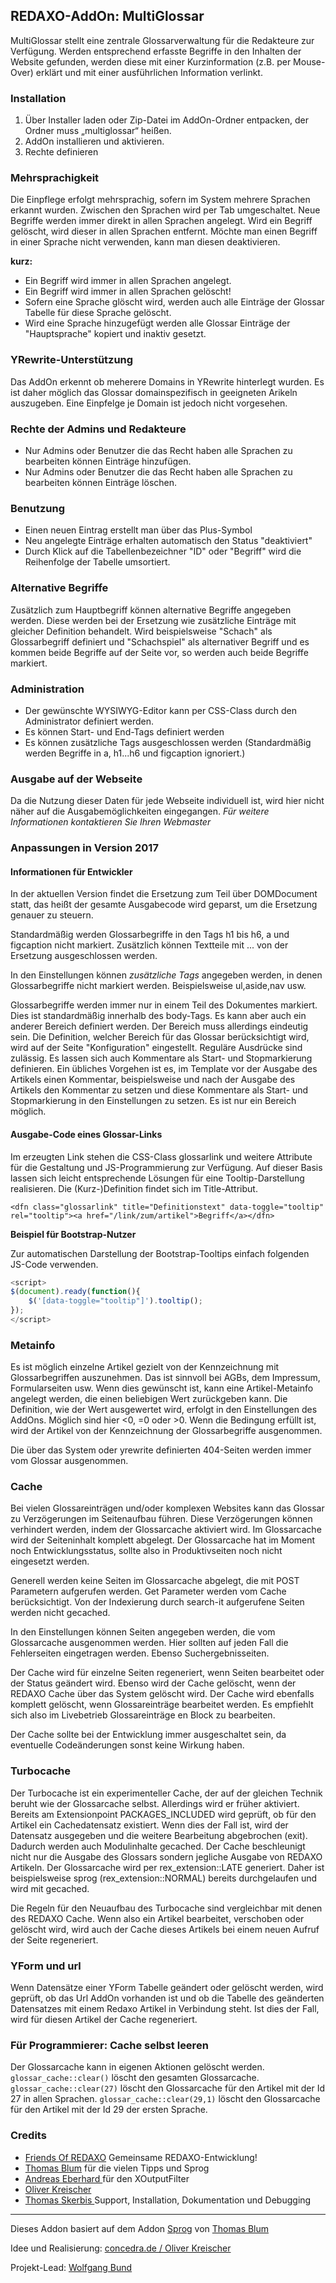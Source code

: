 ## REDAXO-AddOn: MultiGlossar

MultiGlossar stellt eine zentrale Glossarverwaltung für die Redakteure zur Verfügung. Werden entsprechend erfasste Begriffe in den Inhalten der Website gefunden, werden diese mit einer Kurzinformation (z.B. per Mouse-Over) erklärt und mit einer ausführlichen Information verlinkt.

### Installation
1. Über Installer laden oder Zip-Datei im AddOn-Ordner entpacken, der Ordner muss „multiglossar“ heißen.
2. AddOn installieren und aktivieren.
3. Rechte definieren

### Mehrsprachigkeit
Die Einpflege erfolgt mehrsprachig, sofern im System mehrere Sprachen erkannt wurden. Zwischen den Sprachen wird per Tab umgeschaltet. 
Neue Begriffe werden immer direkt in allen Sprachen angelegt. Wird ein Begriff gelöscht, wird dieser in allen Sprachen entfernt. 
Möchte man einen Begriff in einer Sprache nicht verwenden, kann man diesen deaktivieren. 

**kurz:**
- Ein Begriff wird immer in allen Sprachen angelegt.
- Ein Begriff wird immer in allen Sprachen gelöscht!
- Sofern eine Sprache glöscht wird, werden auch alle Einträge der Glossar Tabelle für diese Sprache gelöscht.
- Wird eine Sprache hinzugefügt werden alle Glossar Einträge der "Hauptsprache" kopiert und inaktiv gesetzt.

### YRewrite-Unterstützung
Das AddOn erkennt ob meherere Domains in YRewrite hinterlegt wurden. Es ist daher möglich das Glossar domainspezifisch in geeigneten Arikeln auszugeben. Eine Einpfelge je Domain ist jedoch nicht vorgesehen. 

### Rechte der Admins und Redakteure
- Nur Admins oder Benutzer die das Recht haben alle Sprachen zu bearbeiten können Einträge hinzufügen.
- Nur Admins oder Benutzer die das Recht haben alle Sprachen zu bearbeiten können Einträge löschen.

### Benutzung 
- Einen neuen Eintrag erstellt man über das Plus-Symbol
- Neu angelegte Einträge erhalten automatisch den Status "deaktiviert"
- Durch Klick auf die Tabellenbezeichner "ID" oder "Begriff" wird die Reihenfolge der Tabelle umsortiert.

### Alternative Begriffe
Zusätzlich zum Hauptbegriff können alternative Begriffe angegeben werden. Diese werden bei der Ersetzung wie zusätzliche Einträge mit gleicher Definition behandelt. Wird beispielsweise "Schach" als Glossarbegriff definiert und "Schachspiel" als alternativer Begriff und es kommen beide Begriffe auf der Seite vor, so werden auch beide Begriffe markiert.

### Administration
- Der gewünschte WYSIWYG-Editor kann per CSS-Class durch den Administrator definiert werden. 
- Es können Start- und End-Tags definiert werden
- Es können zusätzliche Tags ausgeschlossen werden (Standardmäßig werden Begriffe in a, h1...h6 und figcaption ignoriert.)

### Ausgabe auf der Webseite
Da die Nutzung dieser Daten für jede Webseite individuell ist, wird hier nicht näher auf die Ausgabemöglichkeiten eingegangen.
_Für weitere Informationen kontaktieren Sie Ihren Webmaster_


### Anpassungen in Version 2017

#### Informationen für Entwickler

In der aktuellen Version findet die Ersetzung zum Teil über DOMDocument statt, das heißt der gesamte Ausgabecode wird geparst, um die Ersetzung genauer zu steuern.

Standardmäßig werden Glossarbegriffe in den Tags h1 bis h6, a und figcaption nicht markiert. Zusätzlich können Textteile mit <!--exclude-->...<!--endexclude--> von der Ersetzung ausgeschlossen werden.

In den Einstellungen können *zusätzliche Tags* angegeben werden, in denen Glossarbegriffe nicht markiert werden. Beispielsweise ul,aside,nav usw.

Glossarbegriffe werden immer nur in einem Teil des Dokumentes markiert. Dies ist standardmäßig innerhalb des body-Tags. Es kann aber auch ein anderer Bereich definiert werden. Der Bereich muss allerdings eindeutig sein.
Die Definition, welcher Bereich für das Glossar berücksichtigt wird, wird auf der Seite "Konfiguration" eingestellt. Reguläre Ausdrücke sind zulässig. Es lassen sich auch Kommentare als Start- und Stopmarkierung definieren. Ein übliches Vorgehen ist es, im Template vor der Ausgabe des Artikels einen Kommentar, beispielsweise <!--glossar_start--> und nach der Ausgabe des Artikels den Kommentar <!--glossar_stop--> zu setzen und diese Kommentare als Start- und Stopmarkierung in den Einstellungen zu setzen.
Es ist nur ein Bereich möglich.

#### Ausgabe-Code eines Glossar-Links

Im erzeugten Link stehen die CSS-Class glossarlink und weitere Attribute für die Gestaltung und JS-Programmierung zur Verfügung. Auf dieser Basis lassen sich leicht entsprechende Lösungen für eine Tooltip-Darstellung realisieren. Die (Kurz-)Definition findet sich im Title-Attribut. 

`<dfn class="glossarlink" title="Definitionstext" data-toggle="tooltip" rel="tooltip"><a href="/link/zum/artikel">Begriff</a></dfn>`

**Beispiel für Bootstrap-Nutzer**

Zur automatischen Darstellung der Bootstrap-Tooltips einfach folgenden JS-Code verwenden. 
```javascript
<script>
$(document).ready(function(){
    $('[data-toggle="tooltip"]').tooltip(); 
});
</script>
```

### Metainfo

Es ist möglich einzelne Artikel gezielt von der Kennzeichnung mit Glossarbegriffen auszunehmen. Das ist sinnvoll bei AGBs, dem Impressum, Formularseiten usw. Wenn dies gewünscht ist, kann eine Artikel-Metainfo angelegt werden, die einen beliebigen Wert zurückgeben kann. Die Definition, wie der Wert ausgewertet wird, erfolgt in den Einstellungen des AddOns. Möglich sind hier <0, =0 oder >0. Wenn die Bedingung erfüllt ist, wird der Artikel von der Kennzeichnung der Glossarbegriffe ausgenommen.

Die über das System oder yrewrite definierten 404-Seiten werden immer vom Glossar ausgenommen.

### Cache

Bei vielen Glossareinträgen und/oder komplexen Websites kann das Glossar zu Verzögerungen im Seitenaufbau führen. Diese Verzögerungen können verhindert werden, indem der Glossarcache aktiviert wird. Im Glossarcache wird der Seiteninhalt komplett abgelegt. Der Glossarcache hat im Moment noch Entwicklungsstatus, sollte also in Produktivseiten noch nicht eingesetzt werden.

Generell werden keine Seiten im Glossarcache abgelegt, die mit POST Parametern aufgerufen werden. Get Parameter werden vom Cache berücksichtigt. Von der Indexierung durch search-it aufgerufene Seiten werden nicht gecached.

In den Einstellungen können Seiten angegeben werden, die vom Glossarcache ausgenommen werden. Hier sollten auf jeden Fall die Fehlerseiten eingetragen werden. Ebenso Suchergebnisseiten.

Der Cache wird für einzelne Seiten regeneriert, wenn Seiten bearbeitet oder der Status geändert wird. Ebenso wird der Cache gelöscht, wenn der REDAXO Cache über das System gelöscht wird. Der Cache wird ebenfalls komplett gelöscht, wenn Glossareinträge bearbeitet werden. Es empfiehlt sich also im Livebetrieb Glossareinträge en Block zu bearbeiten.

Der Cache sollte bei der Entwicklung immer ausgeschaltet sein, da eventuelle Codeänderungen sonst keine Wirkung haben.

### Turbocache

Der Turbocache ist ein experimenteller Cache, der auf der gleichen Technik beruht wie der Glossarcache selbst. Allerdings wird er früher aktiviert. Bereits am Extensionpoint PACKAGES_INCLUDED wird geprüft, ob für den Artikel ein Cachedatensatz existiert. Wenn dies der Fall ist, wird der Datensatz ausgegeben und die weitere Bearbeitung abgebrochen (exit). Dadurch werden auch Modulinhalte gecached. Der Cache beschleunigt nicht nur die Ausgabe des Glossars sondern jegliche Ausgabe von REDAXO Artikeln. Der Glossarcache wird per rex_extension::LATE generiert. Daher ist beispielsweise sprog (rex_extension::NORMAL) bereits durchgelaufen und wird mit gecached.

Die Regeln für den Neuaufbau des Turbocache sind vergleichbar mit denen des REDAXO Cache. Wenn also ein Artikel bearbeitet, verschoben oder gelöscht wird, wird auch der Cache dieses Artikels bei einem neuen Aufruf der Seite regeneriert.

### YForm und url

Wenn Datensätze einer YForm Tabelle geändert oder gelöscht werden, wird geprüft, ob das Url AddOn vorhanden ist und ob die Tabelle des geänderten Datensatzes mit einem Redaxo Artikel in Verbindung steht. Ist dies der Fall, wird für diesen Artikel der Cache regeneriert.

### Für Programmierer: Cache selbst leeren

Der Glossarcache kann in eigenen Aktionen gelöscht werden. `glossar_cache::clear()` löscht den gesamten Glossarcache. `glossar_cache::clear(27)` löscht den Glossarcache für den Artikel mit der Id 27 in allen Sprachen. `glossar_cache::clear(29,1)` löscht den Glossarcache für den Artikel mit der Id 29 der ersten Sprache. 


### Credits

* [Friends Of REDAXO](https://github.com/FriendsOfREDAXO) Gemeinsame REDAXO-Entwicklung!
* [Thomas Blum](https://github.com/tbaddade) für die vielen Tipps und Sprog
* [Andreas Eberhard ](https://github.com/aeberhard) für den XOutputFilter
* [Oliver Kreischer ](http://concedra.de)
* [Thomas Skerbis ](http://klxm.de) Support, Installation, Dokumentation und Debugging

---

Dieses Addon basiert auf dem Addon [Sprog](https://github.com/tbaddade/redaxo_sprog) von [Thomas Blum](https://github.com/tbaddade)

Idee und Realisierung: [concedra.de / Oliver Kreischer](http://concedra.de)

Projekt-Lead: [Wolfgang Bund](http://agile-websites.de)

